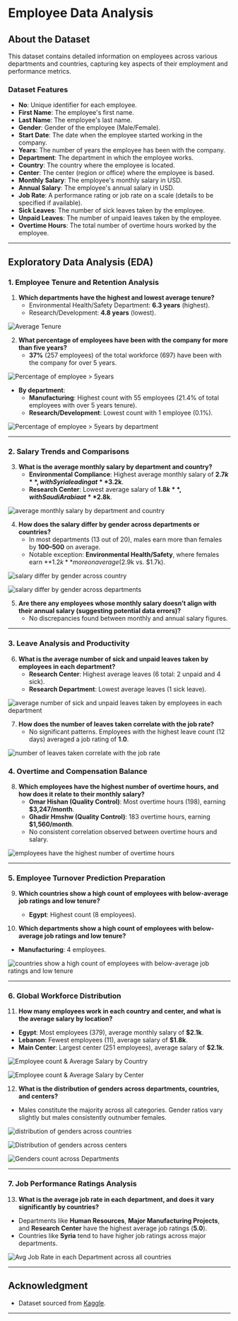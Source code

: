 # Employee Data Analysis

## About the Dataset
This dataset contains detailed information on employees across various departments and countries, capturing key aspects of their employment and performance metrics.

### Dataset Features
- **No**: Unique identifier for each employee.
- **First Name**: The employee's first name.
- **Last Name**: The employee's last name.
- **Gender**: Gender of the employee (Male/Female).
- **Start Date**: The date when the employee started working in the company.
- **Years**: The number of years the employee has been with the company.
- **Department**: The department in which the employee works.
- **Country**: The country where the employee is located.
- **Center**: The center (region or office) where the employee is based.
- **Monthly Salary**: The employee's monthly salary in USD.
- **Annual Salary**: The employee's annual salary in USD.
- **Job Rate**: A performance rating or job rate on a scale (details to be specified if available).
- **Sick Leaves**: The number of sick leaves taken by the employee.
- **Unpaid Leaves**: The number of unpaid leaves taken by the employee.
- **Overtime Hours**: The total number of overtime hours worked by the employee.

---

## Exploratory Data Analysis (EDA)

### **1. Employee Tenure and Retention Analysis**
1. **Which departments have the highest and lowest average tenure?**
   - Environmental Health/Safety Department: **6.3 years** (highest).
   - Research/Development: **4.8 years** (lowest).

![Average Tenure](Charts/departments-with-the-highest-and-lowest-average-tenure.png)

2. **What percentage of employees have been with the company for more than five years?**  
   - **37%** (257 employees) of the total workforce (697) have been with the company for over 5 years.

![Percentage of employee > 5years](Charts/percentage-of-employees-have-been-with-the-company-for-more-than-five-years.png)

   - **By department**:
     - **Manufacturing**: Highest count with 55 employees (21.4% of total employees with over 5 years tenure).
     - **Research/Development**: Lowest count with 1 employee (0.1%).

![Percentage of employee > 5years by department](Charts/percentage-of-employees-have-been-with-the-company-for-more-than-five-years-by-dept.png)

---

### **2. Salary Trends and Comparisons**
3. **What is the average monthly salary by department and country?**
   - **Environmental Compliance**: Highest average monthly salary of **$2.7k**, with Syria leading at **$3.2k**.
   - **Research Center**: Lowest average salary of **$1.8k**, with Saudi Arabia at **$2.8k**.

![average monthly salary by department and country](Charts/average-monthly-salary-by-department-&-country.png)

4. **How does the salary differ by gender across departments or countries?**
   - In most departments (13 out of 20), males earn more than females by **$100–$500** on average.
   - Notable exception: **Environmental Health/Safety**, where females earn **$1.2k** more on average ($2.9k vs. $1.7k).

![salary differ by gender across country](Charts/salary-differ-by-gender-across-countrys.png)

![salary differ by gender across departments](Charts/salary-differ-by-gender-across-departments.png)

5. **Are there any employees whose monthly salary doesn’t align with their annual salary (suggesting potential data errors)?**
   - No discrepancies found between monthly and annual salary figures.

---

### **3. Leave Analysis and Productivity**
6. **What is the average number of sick and unpaid leaves taken by employees in each department?**
   - **Research Center**: Highest average leaves (6 total: 2 unpaid and 4 sick).
   - **Research Department**: Lowest average leaves (1 sick leave).

![average number of sick and unpaid leaves taken by employees in each department](Charts/average-number-of-sick-and-unpaid-leaves-taken-by-employees-in-each-department.png)

7. **How does the number of leaves taken correlate with the job rate?**
   - No significant patterns. Employees with the highest leave count (12 days) averaged a job rating of **1.0**.

![number of leaves taken correlate with the job rate](Charts/number-of-leaves-taken-correlate-with-the-job-rate.png)

### **4. Overtime and Compensation Balance**
8. **Which employees have the highest number of overtime hours, and how does it relate to their monthly salary?**
   - **Omar Hishan (Quality Control)**: Most overtime hours (198), earning **$3,247/month**.
   - **Ghadir Hmshw (Quality Control)**: 183 overtime hours, earning **$1,560/month**.
   - No consistent correlation observed between overtime hours and salary.

![employees have the highest number of overtime hours](Charts/employees-have-the-highest-number-of-overtime-hours.png)

---

### **5. Employee Turnover Prediction Preparation**
9. **Which countries show a high count of employees with below-average job ratings and low tenure?**
   - **Egypt**: Highest count (8 employees).

10. **Which departments show a high count of employees with below-average job ratings and low tenure?**
   - **Manufacturing**: 4 employees.

![countries show a high count of employees with below-average job ratings and low tenure](Charts/countries-show-a-high-count-of-employees-with-below-average-job-ratings-and-low-tenure.png)

---

### **6. Global Workforce Distribution**
11. **How many employees work in each country and center, and what is the average salary by location?**
   - **Egypt**: Most employees (379), average monthly salary of **$2.1k**.
   - **Lebanon**: Fewest employees (11), average salary of **$1.8k**.
   - **Main Center**: Largest center (251 employees), average salary of **$2.1k**.

![Employee count & Average Salary by Country](Charts/Employee-count-&-Average-Salary-by-Country.png)

![Employee count & Average Salary by Center](Charts/Employee-count-&-Average-Salary-by-Center.png)

12. **What is the distribution of genders across departments, countries, and centers?**
   - Males constitute the majority across all categories. Gender ratios vary slightly but males consistently outnumber females.

![distribution of genders across countries](Charts/distribution-of-genders-across-countries.png)

![Distribution of genders across centers](Charts/Distribution-of-genders-across-centers.png)

![Genders count across Departments](Charts/Genders-count-across-Departments.png)

---

### **7. Job Performance Ratings Analysis**
13. **What is the average job rate in each department, and does it vary significantly by countries?**
   - Departments like **Human Resources**, **Major Manufacturing Projects**, and **Research Center** have the highest average job ratings (**5.0**).
   - Countries like **Syria** tend to have higher job ratings across major departments.

![Avg Job Rate in each Department across all countries](Charts/Avg-Job-Rate-in-each-Department-across-all-countries.png)

---

## Acknowledgment
- Dataset sourced from [Kaggle](https://www.kaggle.com/datasets/abdallahwagih/company-employees).

---